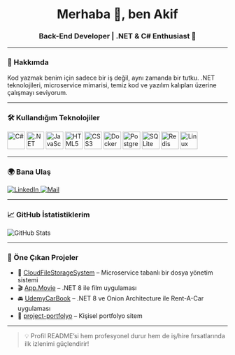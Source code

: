 <h1 align="center">Merhaba 👋, ben Akif</h1>
<h3 align="center">Back-End Developer | .NET & C# Enthusiast 🚀</h3>

---

### 🧠 Hakkımda
Kod yazmak benim için sadece bir iş değil, aynı zamanda bir tutku. .NET teknolojileri, microservice mimarisi, temiz kod ve yazılım kalıpları üzerine çalışmayı seviyorum.

---

### 🛠️ Kullandığım Teknolojiler
<p align="left">
  <img src="https://cdn.jsdelivr.net/gh/devicons/devicon/icons/csharp/csharp-original.svg" height="40" alt="C#" />
  <img src="https://cdn.jsdelivr.net/gh/devicons/devicon/icons/dot-net/dot-net-original.svg" height="40" alt=".NET" />
  <img src="https://cdn.jsdelivr.net/gh/devicons/devicon/icons/javascript/javascript-original.svg" height="40" alt="JavaScript" />
  <img src="https://cdn.jsdelivr.net/gh/devicons/devicon/icons/html5/html5-original.svg" height="40" alt="HTML5" />
  <img src="https://cdn.jsdelivr.net/gh/devicons/devicon/icons/css3/css3-original.svg" height="40" alt="CSS3" />
  <img src="https://cdn.jsdelivr.net/gh/devicons/devicon/icons/docker/docker-original.svg" height="40" alt="Docker" />
  <img src="https://cdn.jsdelivr.net/gh/devicons/devicon/icons/postgresql/postgresql-original.svg" height="40" alt="PostgreSQL" />
  <img src="https://cdn.jsdelivr.net/gh/devicons/devicon/icons/sqlite/sqlite-original.svg" height="40" alt="SQLite" />
  <img src="https://cdn.jsdelivr.net/gh/devicons/devicon/icons/redis/redis-original.svg" height="40" alt="Redis" />
  <img src="https://cdn.jsdelivr.net/gh/devicons/devicon/icons/linux/linux-original.svg" height="40" alt="Linux" />
</p>

---

### 🌍 Bana Ulaş
<p align="left">
  <a href="https://www.linkedin.com/in/akifakkoyun" target="_blank">
    <img src="https://img.shields.io/badge/LinkedIn-blue?style=for-the-badge&logo=linkedin" alt="LinkedIn" />
  </a>
  <a href="mailto:akif@example.com">
    <img src="https://img.shields.io/badge/Gmail-D14836?style=for-the-badge&logo=gmail&logoColor=white" alt="Mail" />
  </a>
</p>

---

### 📈 GitHub İstatistiklerim
<p align="left">
  <img src="https://github-readme-stats.vercel.app/api?username=akifakkoyun&show_icons=true&theme=radical" alt="GitHub Stats" />
</p>

---

### 🚀 Öne Çıkan Projeler
- 🔐 [CloudFileStorageSystem](https://github.com/akifakkoyun/CloudFileStorageSystem) – Microservice tabanlı bir dosya yönetim sistemi
- 🎬 [App.Movie](https://github.com/akifakkoyun/App.Movie) – .NET 8 ile film uygulaması
- 🚘 [UdemyCarBook](https://github.com/akifakkoyun/UdemyCarBook) – .NET 8 ve Onion Architecture ile Rent-A-Car uygulaması
- 🧳 [project-portfolyo](https://github.com/akifakkoyun/project-portfolyo) – Kişisel portfolyo sitem

---

> 💡 Profil README’si hem profesyonel durur hem de iş/hire fırsatlarında ilk izlenimi güçlendirir!
